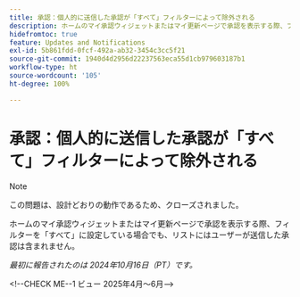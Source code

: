 ```yaml
---
title: 承認：個人的に送信した承認が「すべて」フィルターによって除外される
description: ホームのマイ承認ウィジェットまたはマイ更新ページで承認を表示する際、フィルターを「すべて」に設定している場合でも、リストにはユーザーが送信した承認は含まれません。
hidefromtoc: true
feature: Updates and Notifications
exl-id: 5b861fdd-0fcf-492a-ab32-3454c3cc5f21
source-git-commit: 1940d4d2956d22237563eca55d1cb979603187b1
workflow-type: ht
source-wordcount: '105'
ht-degree: 100%

---
```


# 承認：個人的に送信した承認が「すべて」フィルターによって除外される

>[!NOTE]
>
>この問題は、設計どおりの動作であるため、クローズされました。

ホームのマイ承認ウィジェットまたはマイ更新ページで承認を表示する際、フィルターを「すべて」に設定している場合でも、リストにはユーザーが送信した承認は含まれません。

_最初に報告されたのは 2024年10月16日（PT）です。_

&lt;!--CHECK ME--1 ビュー 2025年4月～6月-->